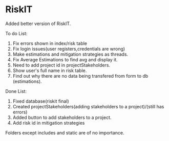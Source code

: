 # RiskIT
 
Added better version of RiskIT.

To do List:
1. Fix errors shown in index/risk table
2. Fix lοgin issues(user registers,credentials are wrong) 
3. Make estimations and mitigation strategies as threads. 
4. Fix Average Estimations to find avg and display it.
5. Need to add project id in projectStakeholders.
6. Show user's full name in risk table.
7. Find out why there are no data being transfered from form to db (estimations). 




Done List:
1. Fixed database(riskit final)
2. Created projectStakeholders(adding stakeholders to a project)/(still has errors)
3. Added button to add stakeholders to a project.
4. Add risk id in mitigation strategies

Folders except includes and static are of no importance.
